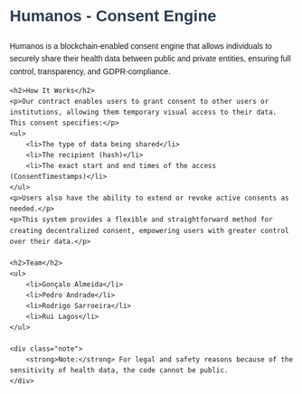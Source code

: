 <!DOCTYPE html>
<html lang="en">
<head>
    <meta charset="UTF-8">
    <meta name="viewport" content="width=device-width, initial-scale=1.0">
    <title>Humanos - Consent Engine</title>
    <style>
        body {
            font-family: Arial, sans-serif;
            line-height: 1.6;
            margin: 20px;
        }
        h1, h2 {
            color: #2c3e50;
        }
        p {
            margin: 10px 0;
        }
        ul {
            list-style-type: none;
            padding: 0;
        }
        ul li {
            margin: 5px 0;
        }
        .note {
            background-color: #f0f4c3;
            border-radius: 10px;
            padding: 15px;
            margin-top: 20px;
        }
    </style>
</head>
<body>
    <h1>Humanos - Consent Engine</h1>
    <p>Humanos is a blockchain-enabled consent engine that allows individuals to securely share their health data between public and private entities, ensuring full control, transparency, and GDPR-compliance.</p>
    
    <h2>How It Works</h2>
    <p>Our contract enables users to grant consent to other users or institutions, allowing them temporary visual access to their data. This consent specifies:</p>
    <ul>
        <li>The type of data being shared</li>
        <li>The recipient (hash)</li>
        <li>The exact start and end times of the access (ConsentTimestamps)</li>
    </ul>
    <p>Users also have the ability to extend or revoke active consents as needed.</p>
    <p>This system provides a flexible and straightforward method for creating decentralized consent, empowering users with greater control over their data.</p>
    
    <h2>Team</h2>
    <ul>
        <li>Gonçalo Almeida</li>
        <li>Pedro Andrade</li>
        <li>Rodrigo Sarroeira</li>
        <li>Rui Lagos</li>
    </ul>
    
    <div class="note">
        <strong>Note:</strong> For legal and safety reasons because of the sensitivity of health data, the code cannot be public.
    </div>
</body>
</html>
